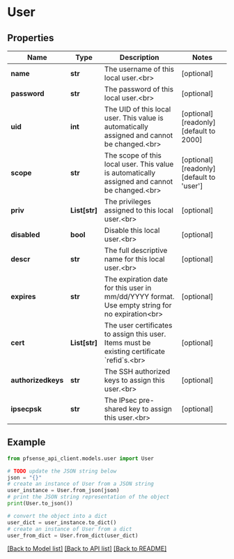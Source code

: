 # User


## Properties

Name | Type | Description | Notes
------------ | ------------- | ------------- | -------------
**name** | **str** | The username of this local user.&lt;br&gt; | [optional] 
**password** | **str** | The password of this local user.&lt;br&gt; | [optional] 
**uid** | **int** | The UID of this local user. This value is automatically assigned and cannot be changed.&lt;br&gt; | [optional] [readonly] [default to 2000]
**scope** | **str** | The scope of this local user. This value is automatically assigned and cannot be changed.&lt;br&gt; | [optional] [readonly] [default to 'user']
**priv** | **List[str]** | The privileges assigned to this local user.&lt;br&gt; | [optional] 
**disabled** | **bool** | Disable this local user.&lt;br&gt; | [optional] 
**descr** | **str** | The full descriptive name for this local user.&lt;br&gt; | [optional] 
**expires** | **str** | The expiration date for this user in mm/dd/YYYY format. Use empty string for no expiration&lt;br&gt; | [optional] 
**cert** | **List[str]** | The user certificates to assign this user. Items must be existing certificate &#x60;refid&#x60;s.&lt;br&gt; | [optional] 
**authorizedkeys** | **str** | The SSH authorized keys to assign this user.&lt;br&gt; | [optional] 
**ipsecpsk** | **str** | The IPsec pre-shared key to assign this user.&lt;br&gt; | [optional] 

## Example

```python
from pfsense_api_client.models.user import User

# TODO update the JSON string below
json = "{}"
# create an instance of User from a JSON string
user_instance = User.from_json(json)
# print the JSON string representation of the object
print(User.to_json())

# convert the object into a dict
user_dict = user_instance.to_dict()
# create an instance of User from a dict
user_from_dict = User.from_dict(user_dict)
```
[[Back to Model list]](../README.md#documentation-for-models) [[Back to API list]](../README.md#documentation-for-api-endpoints) [[Back to README]](../README.md)



